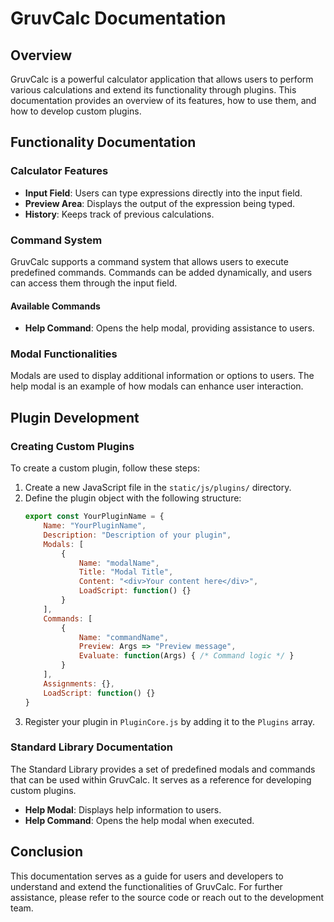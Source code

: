 # GruvCalc Documentation

## Overview
GruvCalc is a powerful calculator application that allows users to perform various calculations and extend its functionality through plugins. This documentation provides an overview of its features, how to use them, and how to develop custom plugins.

## Functionality Documentation

### Calculator Features
- **Input Field**: Users can type expressions directly into the input field.
- **Preview Area**: Displays the output of the expression being typed.
- **History**: Keeps track of previous calculations.

### Command System
GruvCalc supports a command system that allows users to execute predefined commands. Commands can be added dynamically, and users can access them through the input field.

#### Available Commands
- **Help Command**: Opens the help modal, providing assistance to users.

### Modal Functionalities
Modals are used to display additional information or options to users. The help modal is an example of how modals can enhance user interaction.

## Plugin Development

### Creating Custom Plugins
To create a custom plugin, follow these steps:
1. Create a new JavaScript file in the `static/js/plugins/` directory.
2. Define the plugin object with the following structure:
   ```javascript
   export const YourPluginName = {
       Name: "YourPluginName",
       Description: "Description of your plugin",
       Modals: [
           {
               Name: "modalName",
               Title: "Modal Title",
               Content: "<div>Your content here</div>",
               LoadScript: function() {}
           }
       ],
       Commands: [
           {
               Name: "commandName",
               Preview: Args => "Preview message",
               Evaluate: function(Args) { /* Command logic */ }
           }
       ],
       Assignments: {},
       LoadScript: function() {}
   }
   ```
3. Register your plugin in `PluginCore.js` by adding it to the `Plugins` array.

### Standard Library Documentation
The Standard Library provides a set of predefined modals and commands that can be used within GruvCalc. It serves as a reference for developing custom plugins.

- **Help Modal**: Displays help information to users.
- **Help Command**: Opens the help modal when executed.

## Conclusion
This documentation serves as a guide for users and developers to understand and extend the functionalities of GruvCalc. For further assistance, please refer to the source code or reach out to the development team.
